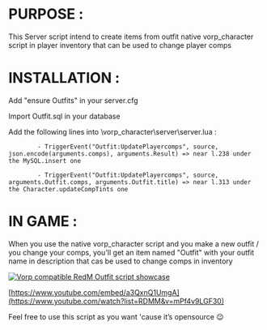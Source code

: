 # PURPOSE :

This Server script intend to create items from outfit native vorp_character script in player inventory that can be used to change player comps

# INSTALLATION : 

Add "ensure Outfits" in your server.cfg

Import Outfit.sql in your database

Add the following lines into \vorp_character\server\server.lua :

            - TriggerEvent("Outfit:UpdatePlayercomps", source, json.encode(arguments.comps), arguments.Result) => near l.238 under the MySQL.insert one

            - TriggerEvent("Outfit:UpdatePlayercomps", source, arguments.Outfit.comps, arguments.Outfit.title) => near l.313 under the Character.updateCompTints one

# IN GAME : 

When you use the native vorp_character script and you make a new outfit / you change your comps, you'll get an item named "Outfit" with your outfit name in description that cas be used to change comps in inventory

[![Vorp compatible RedM Outfit script showcase](http://img.youtube.com/vi/RDMM&v=mPf4v9LGF30/0.jpg)](http://www.youtube.com/watch?v=RDMM&v=mPf4v9LGF30 "Vorp compatible RedM Outfit script showcase")

[https://www.youtube.com/embed/a3QxnQ1UmgA](https://www.youtube.com/watch?list=RDMM&v=mPf4v9LGF30)

Feel free to use this script as you want 'cause it’s opensource :wink:
